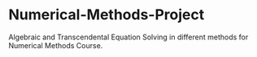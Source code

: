 # Numerical-Methods-Project
Algebraic and Transcendental Equation Solving in different methods for Numerical Methods Course.

